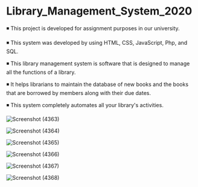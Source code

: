 # Library_Management_System_2020

◾ This project is developed for assignment purposes in our university. 

◾ This system was developed by using HTML, CSS, JavaScript, Php, and SQL.

◾ This library management system is software that is designed to manage all the functions of a library. 

◾ It helps librarians to maintain the database of new books and the books that are borrowed by members along with their due dates. 

◾ This system completely automates all your library's activities.




![Screenshot (4363)](https://user-images.githubusercontent.com/95535148/147233676-08b1fde1-088e-485b-a4a7-0f0deb7b78b9.png)


![Screenshot (4364)](https://user-images.githubusercontent.com/95535148/147233694-248011ef-086b-4cfd-af69-6c9a0767c3a8.png)


![Screenshot (4365)](https://user-images.githubusercontent.com/95535148/147233700-6d4c63fc-8a87-44f7-9435-9be8d2ee17b1.png)


![Screenshot (4366)](https://user-images.githubusercontent.com/95535148/147233704-3b4baf34-6319-4ef1-b5fa-83b9b4c2f903.png)


![Screenshot (4367)](https://user-images.githubusercontent.com/95535148/147233711-6dff894d-af2c-40c0-9aab-a160d99a4b7b.png)


![Screenshot (4368)](https://user-images.githubusercontent.com/95535148/147233712-60079b1e-5da4-4f5c-9d1c-d9fbc1dfb667.png)

